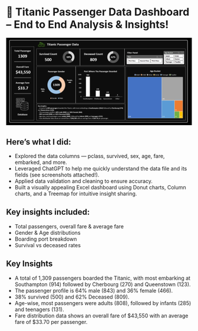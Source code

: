 # 🚢 Titanic Passenger Data Dashboard – End to End Analysis & Insights!
![](https://github.com/Ajay96700/Titanic-Passenger-Data-Dashboard-Excel/blob/main/Dashboard%20Image%202.png)

## Here’s what I did:
- Explored the data columns — pclass, survived, sex, age, fare, embarked, and more.
- Leveraged ChatGPT to help me quickly understand the data file and its fields (see screenshots attached!).
- Applied data validation and cleaning to ensure accuracy.
- Built a visually appealing Excel dashboard using Donut charts, Column charts, and a Treemap for intuitive insight sharing.

## Key insights included:
 - Total passengers, overall fare & average fare
 - Gender & Age distributions
 - Boarding port breakdown
 - Survival vs deceased rates

## Key Insights
 - A total of 1,309 passengers boarded the Titanic, with most embarking at Southampton (914) followed by Cherbourg (270) and Queenstown (123).
 - The passenger profile is 64% male (843) and 36% female (466).
 - 38% survived (500) and 62% Deceased (809).
 - Age-wise, most passengers were adults (808), followed by infants (285) and teenagers (131).
 - Fare distribution data shows an overall fare of $43,550 with an average fare of $33.70 per passenger.
